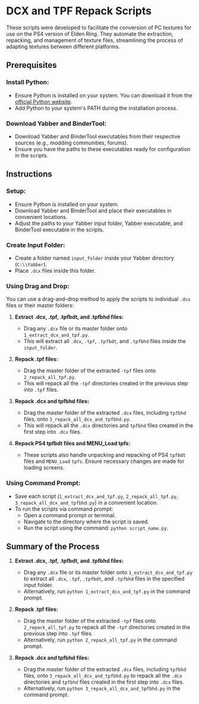 # DCX and TPF Repack Scripts

These scripts were developed to facilitate the conversion of PC textures for use on the PS4 version of Elden Ring. They automate the extraction, repacking, and management of texture files, streamlining the process of adapting textures between different platforms.

## Prerequisites
### Install Python:
- Ensure Python is installed on your system. You can download it from the [official Python website](https://www.python.org/downloads/).
- Add Python to your system's PATH during the installation process.

### Download Yabber and BinderTool:
- Download Yabber and BinderTool executables from their respective sources (e.g., modding communities, forums).
- Ensure you have the paths to these executables ready for configuration in the scripts.

## Instructions

### Setup:
- Ensure Python is installed on your system.
- Download Yabber and BinderTool and place their executables in convenient locations.
- Adjust the paths to your Yabber input folder, Yabber executable, and BinderTool executable in the scripts.

### Create Input Folder:
- Create a folder named `input_folder` inside your Yabber directory (`C:\\Yabber`).
- Place `.dcx` files inside this folder.

### Using Drag and Drop:
You can use a drag-and-drop method to apply the scripts to individual `.dcx` files or their master folders:

1. **Extract .dcx, .tpf, .tpfbdt, and .tpfbhd files:**
   - Drag any `.dcx` file or its master folder onto `1_extract_dcx_and_tpf.py`.
   - This will extract all `.dcx`, `.tpf`, `.tpfbdt`, and `.tpfbhd` files inside the `input_folder`.

2. **Repack .tpf files:**
   - Drag the master folder of the extracted `-tpf` files onto `2_repack_all_tpf.py`.
   - This will repack all the `-tpf` directories created in the previous step into `.tpf` files.

3. **Repack .dcx and tpfbhd files:**
   - Drag the master folder of the extracted `.dcx` files, including `tpfbhd` files, onto `3_repack_all_dcx_and_tpfbhd.py`.
   - This will repack all the `.dcx` directories and `tpfbhd` files created in the first step into `.dcx` files.

4. **Repack PS4 tpfbdt files and MENU_Load tpfs:**
   - These scripts also handle unpacking and repacking of PS4 `tpfbdt` files and `MENU_Load` `tpfs`. Ensure necessary changes are made for loading screens.

### Using Command Prompt:
- Save each script (`1_extract_dcx_and_tpf.py`, `2_repack_all_tpf.py`, `3_repack_all_dcx_and_tpfbhd.py`) in a convenient location.
- To run the scripts via command prompt:
  - Open a command prompt or terminal.
  - Navigate to the directory where the script is saved.
  - Run the script using the command: `python script_name.py`.

## Summary of the Process

1. **Extract .dcx, .tpf, .tpfbdt, and .tpfbhd files:**
   - Drag any `.dcx` file or its master folder onto `1_extract_dcx_and_tpf.py` to extract all `.dcx`, `.tpf`, `.tpfbdt`, and `.tpfbhd` files in the specified input folder.
   - Alternatively, run `python 1_extract_dcx_and_tpf.py` in the command prompt.

2. **Repack .tpf files:**
   - Drag the master folder of the extracted `-tpf` files onto `2_repack_all_tpf.py` to repack all the `-tpf` directories created in the previous step into `.tpf` files.
   - Alternatively, run `python 2_repack_all_tpf.py` in the command prompt.

3. **Repack .dcx and tpfbhd files:**
   - Drag the master folder of the extracted `.dcx` files, including `tpfbhd` files, onto `3_repack_all_dcx_and_tpfbhd.py` to repack all the `.dcx` directories and `tpfbhd` files created in the first step into `.dcx` files.
   - Alternatively, run `python 3_repack_all_dcx_and_tpfbhd.py` in the command prompt.
